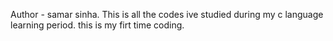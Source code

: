 Author - samar sinha.
This is all the codes ive studied during my c language learning period.
this is my firt time coding.
